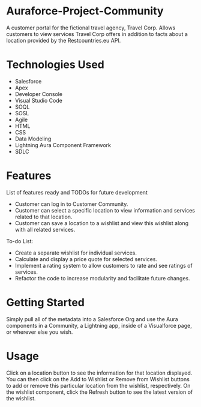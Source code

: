 # Auraforce-Project-Community
A customer portal for the fictional travel agency, Travel Corp. Allows customers to view services Travel Corp offers in addition to facts about a location provided by the Restcountries.eu API.

# Technologies Used
* Salesforce
* Apex
* Developer Console
* Visual Studio Code
* SOQL
* SOSL
* Agile
* HTML
* CSS
* Data Modeling
* Lightning Aura Component Framework
* SDLC

# Features
List of features ready and TODOs for future development
* Customer can log in to Customer Community.
* Customer can select a specific location to view information and services related to that location.
* Customer can save a location to a wishlist and view this wishlist along with all related services.

To-do List:
* Create a separate wishlist for individual services.
* Calculate and display a price quote for selected services.
* Implement a rating system to allow customers to rate and see ratings of services.
* Refactor the code to increase modularity and facilitate future changes.

# Getting Started
Simply pull all of the metadata into a Salesforce Org and use the Aura components in a Community, a Lightning app, inside of a Visualforce page, or wherever else you wish.

# Usage
Click on a location button to see the information for that location displayed. You can then click on the Add to Wishlist or Remove from Wishlist buttons to add or remove this particular location from the wishlist, respectively. On the wishlist component, click the Refresh button to see the latest version of the wishlist.
